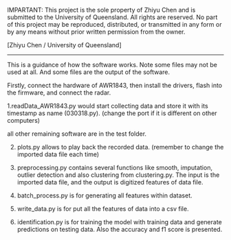 IMPARTANT: This project is the sole property of Zhiyu Chen and is submitted to the University of Queensland. All rights are reserved. No part of this project may be reproduced, distributed, or transmitted in any form or by any means without prior written permission from the owner.

[Zhiyu Chen / University of Queensland]
*************************************************************************************************************************************

This is a guidance of how the software works. Note some files may not be used at all. And some 
files are the output of the software.

Firstly, connect the hardware of AWR1843, then install the drivers, flash into the firmware, and connect the radar.

1.readData_AWR1843.py would start collecting data and store it with its timestamp as name (030318.py). (change the port if it is different on other computers)

all other remaining software are in the test folder.

2. plots.py allows to play back the recorded data. (remember to change the imported data file each time)

3. preprocessing.py contains several functions like smooth, imputation, outlier detection and also clustering from clustering.py. The input is the imported data file, and the output is digitized features of data file.

4. batch_process.py is for generating all features within dataset.

5. write_data.py is for put all the features of data into a csv file.

6. identification.py is for training the model with training data and generate predictions on testing data. Also the accuracy and f1 score is presented.
